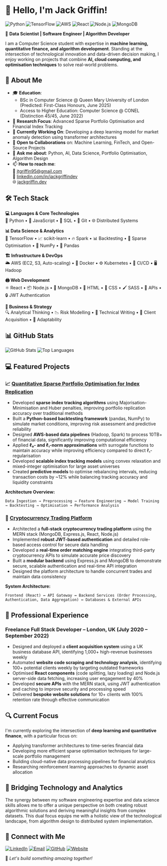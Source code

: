 # 👋 Hello, I'm Jack Griffin!

![Python](https://img.shields.io/badge/Python-3776AB?style=for-the-badge&logo=python&logoColor=white)
![TensorFlow](https://img.shields.io/badge/TensorFlow-FF6F00?style=for-the-badge&logo=tensorflow&logoColor=white)
![AWS](https://img.shields.io/badge/AWS-232F3E?style=for-the-badge&logo=amazon-aws&logoColor=white)
![React](https://img.shields.io/badge/React-61DAFB?style=for-the-badge&logo=react&logoColor=black)
![Node.js](https://img.shields.io/badge/Node.js-339933?style=for-the-badge&logo=nodedotjs&logoColor=white)
![MongoDB](https://img.shields.io/badge/MongoDB-47A248?style=for-the-badge&logo=mongodb&logoColor=white)

🚀 **Data Scientist | Software Engineer | Algorithm Developer**

I am a Computer Science student with expertise in **machine learning, quantitative finance, and algorithm development**. Standing at the intersection of technological innovation and data-driven decision making, I enjoy working on projects that combine **AI, cloud computing, and optimisation techniques** to solve real-world problems.

## 🚀 About Me

- 🎓 **Education**: 
  - BSc in Computer Science @ Queen Mary University of London (Predicted: First-Class Honours, June 2025)
  - Access to Higher Education: Computer Science @ CONEL (Distinction 45/45, June 2022)
- 🔬 **Research Focus**: Advanced Sparse Portfolio Optimisation and Financial Index Tracking
- 🌱 **Currently Working On**: Developing a deep learning model for market anomaly detection using transformer architectures
- 🤝 **Open to Collaborations** on: Machine Learning, FinTech, and Open-Source Projects
- 💬 **Ask me about**: Python, AI, Data Science, Portfolio Optimisation, Algorithm Design
- 📫 **How to reach me**:  
  📧 [jtgriffin95@gmail.com](mailto:jtgriffin95@gmail.com)  
  🔗 [linkedin.com/in/jackgriffindev](https://www.linkedin.com/in/jackgriffindev/)  
  🌐 [jackgriffin.dev](https://jackgriffin.dev)  

## 🛠️ Tech Stack

**💻 Languages & Core Technologies**  
🐍 Python • 📜 JavaScript • 📂 SQL • 🔀 Git • 🌐 Distributed Systems

**📊 Data Science & Analytics**  
🧠 TensorFlow • 📈 scikit-learn • 🔥 Spark • 📊 Backtesting • 📐 Sparse Optimisation • 🔢 NumPy • 🐼 Pandas

**🏗️ Infrastructure & DevOps**  
🌥️ AWS (EC2, S3, Auto-scaling) • 🐋 Docker • ⚙️ Kubernetes • 🔄 CI/CD • 🖥️ Hadoop

**🖨️ Web Development**  
⚛️ React • 📦 Node.js • 🍃 MongoDB • 📄 HTML • 🎨 CSS • 🖌️ SASS • 🔌 APIs • 🔒 JWT Authentication

**💼 Business & Strategy**  
🔍 Analytical Thinking • 📉 Risk Modelling • 📝 Technical Writing • 🤝 Client Acquisition • 🔁 Adaptability

## 📊 GitHub Stats

![GitHub Stats](https://github-readme-stats.vercel.app/api?username=griffin1995&show_icons=true&theme=radical)
![Top Languages](https://github-readme-stats.vercel.app/api/top-langs/?username=griffin1995&layout=compact&theme=radical)

## 💻 Featured Projects

### 📈 [Quantitative Sparse Portfolio Optimisation for Index Replication](https://github.com/griffin1995/portfolio-optimisation)

- Developed **sparse index tracking algorithms** using Majorisation-Minimisation and Huber penalties, improving portfolio replication accuracy over traditional methods
- Built a **Python-based backtesting framework** (pandas, NumPy) to simulate market conditions, improving risk assessment and predictive reliability
- Designed **AWS-based data pipelines** (Hadoop, Spark) to process 10TB+ of financial data, significantly improving computational efficiency
- Applied **ℓ₀- and ℓ₁-norm approximations** with surrogate functions to maintain accuracy while improving efficiency compared to direct ℓ₁-regularisation
- Developed **scalable index tracking models** using convex relaxation and mixed-integer optimisation for large asset universes
- Created **predictive models** to optimise rebalancing intervals, reducing transaction costs by ~12% while balancing tracking accuracy and liquidity constraints

**Architecture Overview:**
```
Data Ingestion → Preprocessing → Feature Engineering → Model Training → Backtesting → Optimisation → Performance Analysis
```

### 💱 [Cryptocurrency Trading Platform](https://github.com/griffin1995/crypto-trading-platform)

- Architected a **full-stack cryptocurrency trading platform** using the MERN stack (MongoDB, Express.js, React, Node.js)
- Implemented **robust JWT-based authentication** and detailed role-based access control for secure data handling
- Developed a **real-time order matching engine** integrating third-party cryptocurrency APIs to simulate accurate price discovery
- Built a **modular backend** using Express.js and MongoDB to demonstrate secure, scalable authentication and real-time API integration
- Designed the platform architecture to handle concurrent trades and maintain data consistency

**System Architecture:**
```
Frontend (React) ↔️ API Gateway ↔️ Backend Services (Order Processing, Authentication, Data Aggregation) ↔️ Databases & External APIs
```

## 💼 Professional Experience

### Freelance Full Stack Developer – London, UK (July 2020 – September 2022)

- Designed and deployed a **client acquisition system** using a UK business database API, identifying 1,000+ high-revenue businesses weekly
- Automated **website code scraping and technology analysis**, identifying 100+ potential clients weekly by targeting outdated frameworks
- Optimised **React components** (code splitting, lazy loading) and Node.js server-side data fetching, increasing user engagement by 40%
- Developed **secure APIs** with the MERN stack, using JWT authentication and caching to improve security and processing speed
- Delivered **bespoke website solutions** for 10+ clients with 100% retention rate through effective communication

## 🔍 Current Focus

I'm currently exploring the intersection of **deep learning and quantitative finance**, with a particular focus on:

- Applying transformer architectures to time-series financial data
- Developing more efficient sparse optimisation techniques for large-scale portfolio management
- Building cloud-native data processing pipelines for financial analytics
- Researching reinforcement learning approaches to dynamic asset allocation

## 🌉 Bridging Technology and Analytics

The synergy between my software engineering expertise and data science skills allows me to offer a unique perspective on both creating robust algorithmic solutions and deriving meaningful insights from complex datasets. This dual focus equips me with a holistic view of the technological landscape, from algorithm design to distributed system implementation.

## 🔗 Connect with Me  

<p>
  <a href="https://linkedin.com/in/jackgriffindev"><img src="https://img.shields.io/badge/LinkedIn-FFFFFF?style=for-the-badge&logo=linkedin&logoColor=black" alt="LinkedIn"></a>
  <a href="mailto:jtgriffin95@gmail.com"><img src="https://img.shields.io/badge/Email-FFFFFF?style=for-the-badge&logo=gmail&logoColor=black" alt="Email"></a>
  <a href="https://github.com/griffin1995"><img src="https://img.shields.io/badge/GitHub-FFFFFF?style=for-the-badge&logo=github&logoColor=black" alt="GitHub"></a>
  <a href="https://jackgriffin.dev"><img src="https://img.shields.io/badge/Website-FFFFFF?style=for-the-badge&logo=web&logoColor=black" alt="Website"></a>
</p>

🚀 *Let's build something amazing together!*
